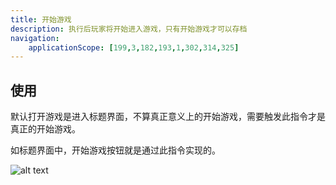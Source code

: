 ```yaml
---
title: 开始游戏
description: 执行后玩家将开始进入游戏，只有开始游戏才可以存档
navigation:
    applicationScope: [199,3,182,193,1,302,314,325]
---
```


## 使用

默认打开游戏是进入标题界面，不算真正意义上的开始游戏，需要触发此指令才是真正的开始游戏。

如标题界面中，开始游戏按钮就是通过此指令实现的。

![alt text](https://cdn.gcw.wiki/gcw/image/zh_hans/commands/system/startgame/image.png)
